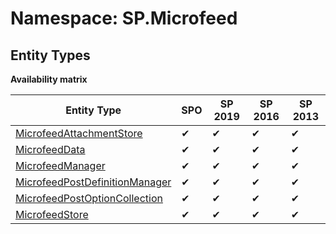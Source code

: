 # Namespace: SP.Microfeed
## Entity Types

**Availability matrix**

Entity Type | SPO | SP 2019 | SP 2016 | SP 2013
----------|-----|---------|---------|--------
[MicrofeedAttachmentStore](./EntityTypes/MicrofeedAttachmentStore.md) | ✔ | ✔ | ✔ | ✔
[MicrofeedData](./EntityTypes/MicrofeedData.md) | ✔ | ✔ | ✔ | ✔
[MicrofeedManager](./EntityTypes/MicrofeedManager.md) | ✔ | ✔ | ✔ | ✔
[MicrofeedPostDefinitionManager](./EntityTypes/MicrofeedPostDefinitionManager.md) | ✔ | ✔ | ✔ | ✔
[MicrofeedPostOptionCollection](./EntityTypes/MicrofeedPostOptionCollection.md) | ✔ | ✔ | ✔ | ✔
[MicrofeedStore](./EntityTypes/MicrofeedStore.md) | ✔ | ✔ | ✔ | ✔
